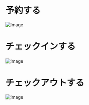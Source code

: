 # 予約する
![Image](https://github.com/user-attachments/assets/b9a31152-121d-4655-9a46-4a086cc7cbd1)
# チェックインする
![Image](https://github.com/user-attachments/assets/f0e00bd3-39db-4d57-a9e3-8b20fbe3a564)
# チェックアウトする
![Image](https://github.com/user-attachments/assets/415770d4-6625-48bf-820b-5ecc4a7a04f0)
